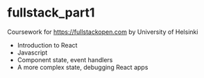 # fullstack_part1
Coursework for https://fullstackopen.com by University of Helsinki

- Introduction to React
- Javascript
- Component state, event handlers
- A more complex state, debugging React apps
